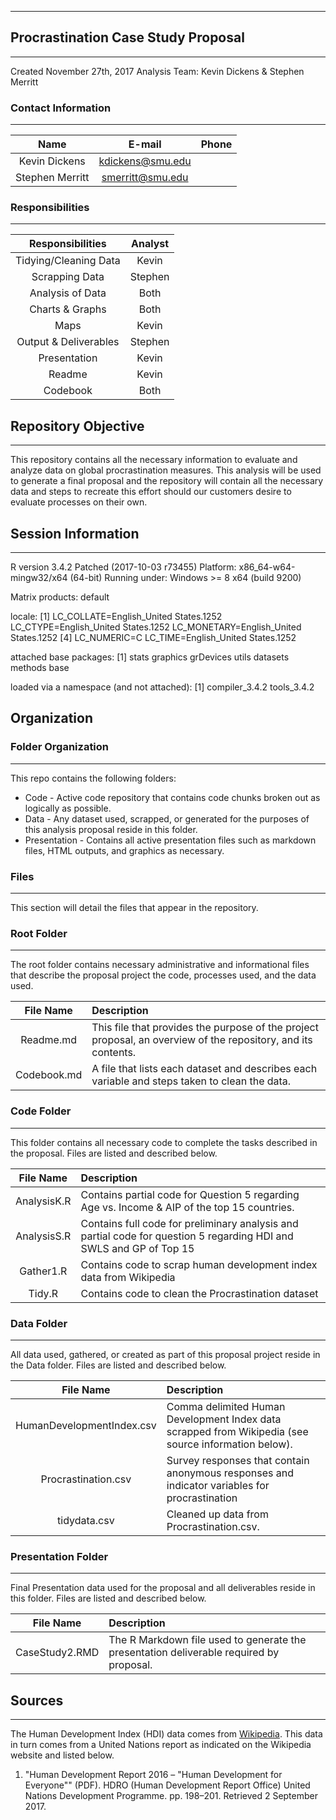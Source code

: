 ***
## Procrastination Case Study Proposal
---
Created November 27th, 2017
Analysis Team:  Kevin Dickens & Stephen Merritt

### Contact Information 
---
| Name | E-mail | Phone |
| :-----: | :-----: | :-----: |
| Kevin Dickens | kdickens@smu.edu | |
| Stephen Merritt | smerritt@smu.edu | |

### Responsibilities
---
| Responsibilities | Analyst |
| :--------------: | :-----: |
| Tidying/Cleaning Data | Kevin |
| Scrapping Data | Stephen |
| Analysis of Data | Both |
| Charts & Graphs | Both |
| Maps | Kevin |
| Output & Deliverables | Stephen |
| Presentation | Kevin |
| Readme | Kevin |
| Codebook | Both |

## Repository Objective
---
This repository contains all the necessary information to evaluate and analyze data on global procrastination measures.  This analysis will be used to generate a final proposal and the repository will contain all the necessary data and steps to recreate this effort should our customers desire to evaluate processes on their own.

## Session Information
---
R version 3.4.2 Patched (2017-10-03 r73455)
Platform: x86_64-w64-mingw32/x64 (64-bit)
Running under: Windows >= 8 x64 (build 9200)

Matrix products: default

locale:
[1] LC_COLLATE=English_United States.1252  LC_CTYPE=English_United States.1252    LC_MONETARY=English_United States.1252
[4] LC_NUMERIC=C                           LC_TIME=English_United States.1252    

attached base packages:
[1] stats     graphics  grDevices utils     datasets  methods   base     

loaded via a namespace (and not attached):
[1] compiler_3.4.2 tools_3.4.2

## Organization
### Folder Organization
---
This repo contains the following folders:
* Code - Active code repository that contains code chunks broken out as logically as possible.
* Data - Any dataset used, scrapped, or generated for the purposes of this analysis proposal reside in this folder.
* Presentation - Contains all active presentation files such as markdown files, HTML outputs, and graphics as necessary.

### Files
---
This section will detail the files that appear in the repository.

### Root Folder
---
The root folder contains necessary administrative and informational files that describe the proposal project the code, processes used, and the data used.

| File Name | Description |
| :--------------: | :----- |
| Readme.md | This file that provides the purpose of the project proposal, an overview of the repository, and its contents. |
| Codebook.md | A file that lists each dataset and describes each variable and steps taken to clean the data. |

### Code Folder
---
This folder contains all necessary code to complete the tasks described in the proposal.  Files are listed and described below.

| File Name | Description |
| :--------------: | :----- |
| AnalysisK.R | Contains partial code for Question 5 regarding Age vs. Income & AIP of the top 15 countries. |
| AnalysisS.R | Contains full code for preliminary analysis and partial code for question 5 regarding HDI and SWLS and GP of Top 15 |
| Gather1.R | Contains code to scrap human development index data from Wikipedia |
| Tidy.R | Contains code to clean the Procrastination dataset |

### Data Folder
---
All data used, gathered, or created as part of this proposal project reside in the Data folder.  Files are listed and described below.

| File Name | Description |
| :--------------: | :----- |
| HumanDevelopmentIndex.csv | Comma delimited Human Development Index data scrapped from Wikipedia (see source information below). |
| Procrastination.csv | Survey responses that contain anonymous responses and indicator variables for procrastination |
| tidydata.csv | Cleaned up data from Procrastination.csv.  |

### Presentation Folder
---
Final Presentation data used for the proposal and all deliverables reside in this folder.  Files are listed and described below.

| File Name | Description |
| :--------------: | :----- |
| CaseStudy2.RMD | The R Markdown file used to generate the presentation deliverable required by proposal. |

## Sources
---
The Human Development Index (HDI) data comes from [Wikipedia](https://en.wikipedia.org/wiki/List_of_countries_by_Human_Development_Index#Complete_list_of_countries).  This data in turn comes from a United Nations report as indicated on the Wikipedia website and listed below.

1. "Human Development Report 2016 – "Human Development for Everyone"" (PDF). HDRO (Human Development Report Office) United Nations Development Programme. pp. 198–201. Retrieved 2 September 2017.
